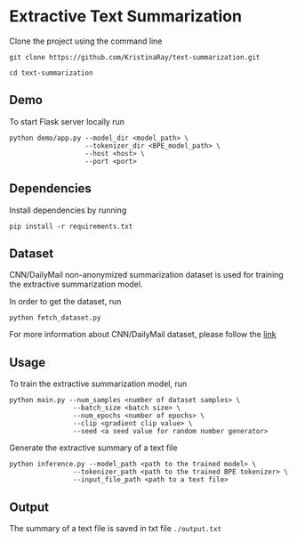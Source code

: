 # Extractive Text Summarization

Clone the project using the command line

```
git clone https://github.com/KristinaRay/text-summarization.git
```
```
cd text-summarization
```

## Demo

To start Flask server locally run

```
python demo/app.py --model_dir <model_path> \
                   --tokenizer_dir <BPE_model_path> \
                   --host <host> \
                   --port <port>
```

## Dependencies

Install dependencies by running

```
pip install -r requirements.txt
```

## Dataset

CNN/DailyMail non-anonymized summarization dataset is used for training the extractive summarization model.

In order to get the dataset, run

```
python fetch_dataset.py
```

For more information about CNN/DailyMail dataset, please follow the [link](https://www.tensorflow.org/datasets/catalog/cnn_dailymail)

## Usage

To train the extractive summarization model, run

```
python main.py --num_samples <number of dataset samples> \
                --batch_size <batch size> \
                --num_epochs <number of epochs> \
                --clip <gradient clip value> \
                --seed <a seed value for random number generator>
```

Generate the extractive summary of a text file

```
python inference.py --model_path <path to the trained model> \
                --tokenizer_path <path to the trained BPE tokenizer> \
                --input_file_path <path to a text file>
```

## Output

The summary of a text file is saved in txt file  ```./output.txt```
